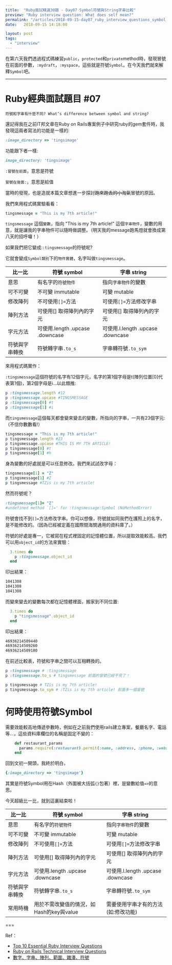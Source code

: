 ```yaml
---
title:  "Ruby面試精選30題 - Day07 Symbol符號與String字串比較"
preview: "Ruby interview question: What does self mean?"
permalink: "/articles/2018-09-15-day07_ruby_interview_questions_symbol_vs_string"
date:   2018-09-15 14:18:00

layout: post
tags: 
  - "interview"
---
```


在第六天我們透過程式碼練習`public`，`protected`和`private`method時，發現冒號在前面的參數，`:mydraft`，`:myspace`，這些就是符號`Symbol`。在今天我們就來解釋`Symbol`吧。

<!-- more -->

---

# Ruby經典面試題目 #07

`符號和字串有什麼不同? What’s difference between symbol and string?`

還記得我在之前IT邦文章在Ruby on Rails專案例子中研究ruby的gem套件時，我發現這兩者寫法的功能是一樣的:

```ruby
:image_directory => 'tingsimage'  
```

功能跟下者一樣:

```ruby
image_directory: 'tingsimage'
```

`:冒號在前面`，意思是符號

`冒號在後面:`，意思是給值

當時的發現，也是造就本篇文章想進一步探討~~跑來跑去的小淘氣~~冒號的原因。

我們來用程式碼實驗看看：

```ruby
tingsmessage = "This is my 7th article!"
```

`tingsmessage` 這個`變數`，指向 "This is my 7th article!" 這個`字串物件`，變數的用意，就是讓我的字串物件可以隨時做調整。（明天我的message跑馬燈就會換成第八天的招呼囉！）

如果我們把它變成:`:tingsmessage`的符號呢?

它就會變成`Symbol類別`下的`物件實體`，名字叫做`tingsmessage`。

比一比 | 符號 symbol | 字串 string
------------- | ------------- | -------------
意思  | 有名字的`符號物件`  | 指向`字串物件`的變數
可不可變  | 不可變 immutable  | 可變 mutable
修改陣列 | 不可使用`[]=`方法 | 可使用`[]=`方法修改字串
陣列方法 | 可使用[] 取得陣列內的字元 | 可使用[] 取得陣列內的字元
字元方法  | 可使用.length .upcase .downcase  | 可使用.l.length .upcase .downcase
符號與字串轉換  | 符號轉字串`.to_s` | 字串轉符號`.to_sym`

來用程式碼實作：

`:tingsmessage`這個符號的名字有12個字元，名字的第1個字母是t(陣列位置[0]代表第1個)，第2個字母是i...以此類推:

```ruby
p :tingsmessage.length #12
p :tingsmessage.upcase #TINGSMESSAGE
p :tingsmessage[0] #t
p :tingsmessage[1] #i
```

而`tingsmessage`這個每天都會變來變去的變數，所指向的字串，一共有23個字元:（不信你數數看!）

```ruby
tingsmessage = "This is my 7th article!"
p tingsmessage.length #23
p tingsmessage.upcase #THIS IS MY 7TH ARTICLE!
p tingsmessage[0] #t
p tingsmessage[1] #h
```

身為變數的好處就是可以任意修改。我們來試試改字母：

```ruby
tingsmessage[1] = "Z"
p tingsmessage[1] #Z
p tingsmessage #TZis is my 7th article!
```

然而符號呢？

```ruby
:tingsmessage[1]= "Z"
#undefined method `[]=' for :tingsmessage:Symbol (NoMethodError)
```

符號會找不到`[]=`方法修改字串。你可以想像，符號就如同我們在護照上的名字，是不能修改的。（因為已經被定義在國際間海關通用的資料庫了。）

符號的好處是專一，它被寫在程式裡固定的記憶體位置，所以提取效能較高。我們可以用`object_id`的方法來實驗：

```ruby
  3.times do
    p :tingsmessage.object_id
  end

```

印出結果：

```bash
1041308
1041308
1041308
```

而變來變去的變數每次都在記憶體裡面，搬家到不同位置:

```ruby
  3.times do
    p "tingsmessage".object_id
  end
```

印出結果：

```bash
46936214509440
46936214509260
46936214509180
```

在前述比較表，符號和字串之間可以互相轉換的。

```ruby
p :tingsmessage # :tingsmessage
p :tingsmessage.to_s # tingsmessage 前面的冒號已經不見了！

p tingsmessage # TZis is my 7th article!
p tingsmessage.to_sym # :TZis is my 7th article! 前面多一個冒號
```

# 何時使用符號Symbol

需要效能較高地傳遞參數時，例如在之前我們使用rails建立專案，餐廳名字、電話等...，這些資料庫欄位的名稱是固定不變的：

```ruby
    def restaurant_params
      params.require(:restaurant).permit(:name, :address, :phone, :website, :image)
    end
```

回到文初一開頭，我終於明白，

```ruby
{:image_directory => 'tingsimage'}
```

其實是符號Symbol用在Hash（外圍被大括弧`{}`包著）裡，是變數給值`=>`的意思。

今天超級比一比，就到這裏結束啦！

比一比 | 符號 symbol | 字串 string
------------- | ------------- | -------------
意思  | 有名字的`符號物件`  | 指向`字串物件`的變數
可不可變  | 不可變 immutable  | 可變 mutable
修改陣列 | 不可使用`[]=`方法 | 可使用`[]=`方法修改字串
陣列方法 | 可使用[] 取得陣列內的字元 | 可使用[] 取得陣列內的字元
字元方法  | 可使用.length .upcase .downcase  | 可使用.l.length .upcase .downcase
符號與字串轉換  | 符號轉字串`.to_s` | 字串轉符號`.to_sym`
常用時機  | 用於不需改變值的情況，如Hash的key與value | 需要使用字串才有的方法(如:修改功能)

===

Ref：

* [Top 10 Essential Ruby Interview Questions](https://blog.bater.gq/ruby/2018/02/02/top-10-essential-ruby-interview-questions.html)
* [Ruby on Rails Technical Interview Questions](https://github.com/timurcatakli/ruby-on-rails-interview-questions-answers)
* [數字、字串、陣列、範圍、雜湊、符號](https://railsbook.tw/chapters/06-ruby-basic-2.html#symbol_class)
